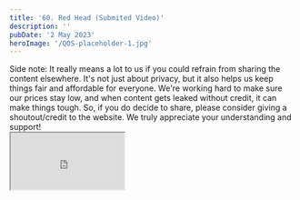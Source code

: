 ```yaml
---
title: '60. Red Head (Submited Video)'
description: ''
pubDate: '2 May 2023'
heroImage: '/QOS-placeholder-1.jpg'
---
```

<div class="video_paragraph_header"> Side note: It really means a lot to us if you could refrain from sharing the content elsewhere. It's not just about privacy, but it also helps us keep things fair and affordable for everyone. We're working hard to make sure our prices stay low, and when content gets leaked without credit, it can make things tough. So, if you do decide to share, please consider giving a shoutout/credit to the website. We truly appreciate your understanding and support!</div>

<iframe src="https://drive.google.com/file/d/1pU4RCoiX50GlF_20vy_nVdS3AprCJ9p6/preview" width="200" height="100" allow="autoplay" allowfullscreen="allowfullscreen"></iframe>

<br>
<br>
<!---<a class="read_more" href="https://drive.google.com/file/d/1pU4RCoiX50GlF_20vy_nVdS3AprCJ9p6/view?usp=sharing">Download</a>--->
